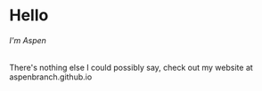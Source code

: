 <h1>Hello</h1>

<h6>I'm Aspen</h6>
There's nothing else I could possibly say, check out my website at aspenbranch.github.io
